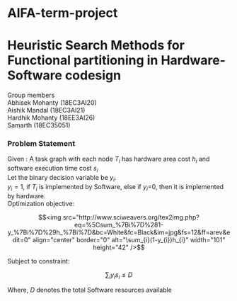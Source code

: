 # AIFA-term-project
# Heuristic Search Methods for Functional partitioning in Hardware-Software codesign
Group members<br/>
Abhisek Mohanty (18EC3AI20)<br/>
Aishik Mandal (18EC3AI21)<br/>
Hardhik Mohanty (18EE3AI26)<br/>
Samarth (18EC35051)<br/>

### Problem Statement
Given : A task graph with each node $`T_{i}`$ has hardware area cost $`h_{i}`$ and software execution time cost $`s_{i}`$<br/>
Let the binary decision variable be $`y_{i}`$. <br/>
$`y_{i} =1`$, if $`T_{i}`$ is implemented by Software, else if $`y_{i}`$=0, then it is implemented by hardware.<br/>
Optimization objective:<br/>
```math
<img src="http://www.sciweavers.org/tex2img.php?eq=%5Csum_%7Bi%7D%281-y_%7Bi%7D%29h_%7Bi%7D&bc=White&fc=Black&im=jpg&fs=12&ff=arev&edit=0" align="center" border="0" alt="\sum_{i}(1-y_{i})h_{i}" width="101" height="42" />
```
 
Subject to constraint:<br/>
```math
\sum_{i}y_{i}s_{i} \leq D
```

Where, $`D`$ denotes the total Software resources available
